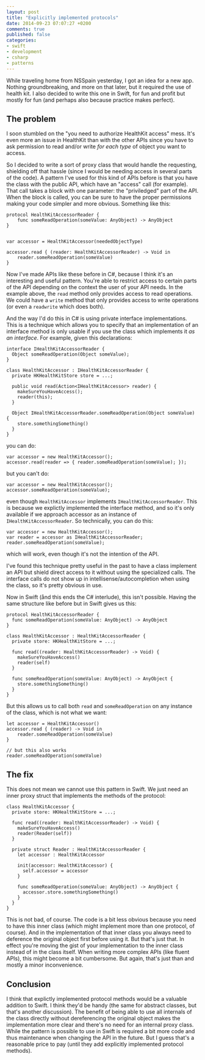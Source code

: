 ```yaml
---
layout: post
title: "Explicitly implemented protocols"
date: 2014-09-23 07:07:27 +0200
comments: true
published: false
categories:
- swift
- development
- csharp
- patterns
---
```


While traveling home from NSSpain yesterday, I got an idea for a new app. Nothing groundbreaking, and more on that later, but it required the use of health kit. I also decided to write this one in Swift, for fun and profit but mostly for fun (and perhaps also because practice makes perfect).

## The problem

I soon stumbled on the "you need to authorize HealthKit access" mess. It's even more an issue in HealthKit than with the other APIs since you have to ask permission to read and/or write *for each type* of object you want to access.

So I decided to write a sort of proxy class that would handle the requesting, shielding off that hassle (since I would be needing access in several parts of the code). A pattern I've used for this kind of APIs before is that you have the class with the public API, which have an "access" call (for example). That call takes a block with one parameter: the "priviledged" part of the API. When the block is called, you can be sure to have the proper permissions making your code simpler and more obvious. Something like this:

```
protocol HealthKitAccessorReader {
    func someReadOperation(someValue: AnyObject) -> AnyObject
}


var accessor = HealthKitAccessor(neededObjectType)

accessor.read { (reader: HealthKitAccessorReader) -> Void in
    reader.someReadOperation(someValue)
}

```

Now I've made APIs like these before in C#, because I think it's an interesting and useful pattern. You're able to restrict access to certain parts of the API depending on the context the user of your API needs. In the example above, the `read` method only provides access to read operations. We could have a `write` method that only provides access to write operations (or even a `readwrite` which does both).

And the way I'd do this in C# is using private interface implementations. This is a technique which allows you to  specify that an implementation of an interface method is only usable if you use the class which implements it *as an interface*. For example, given this declarations:

```
interface IHealthKitAccessorReader {
  Object someReadOperation(Object someValue);
}  

class HealthKitAccessor : IHealthKitAccessorReader {
  private HKHealthKitStore store = ...;

  public void read(Action<IHealthKitAccessor> reader) {
    makeSureYouHaveAccess();
    reader(this);
  }

  Object IHealthKitAccessorReader.someReadOperation(Object someValue) {
    store.somethingSomething()
  }
}
```

you can do:

```
var accessor = new HealthKitAccessor();
accessor.read(reader => { reader.someReadOperation(someValue); });
```

but you can't do:

```
var accessor = new HealthKitAccessor();
accessor.someReadOperation(someValue);
```

even though `HealthKitAccessor` implements `IHealthKitAccessorReader`. This is because we explictly implemented the interface method, and so it's only available if we approach accessor as an instance of `IHealthKitAccessorReader`. So technically, you can do this:

```
var accessor = new HealthKitAccessor();
var reader = accessor as IHealthKitAccessorReader;
reader.someReadOperation(someValue);
```

which will work, even though it's not the intention of the API.

I've found this technique pretty useful in the past to have a class implement an API but shield direct access to it without using the specialized calls. The interface calls do not show up in intellisense/autocompletion when using the class, so it's pretty obvious in use.

Now in Swift (ånd this ends the C# interlude), this isn't possible. Having the same structure like before but in Swift gives us this:

```
protocol HealthKitAccessorReader {
  func someReadOperation(someValue: AnyObject) -> AnyObject
}  

class HealthKitAccessor : HealthKitAccessorReader {
  private store: HKHealthKitStore = ...;

  func read((reader: HealthKitAccessorReader) -> Void) {
    makeSureYouHaveAccess()
    reader(self)
  }

  func someReadOperation(someValue: AnyObject) -> AnyObject {
    store.somethingSomething()
  }
}
```

But this allows us to call both `read` and `someReadOperation` on any instance of the class, which is not what we want:

```
let accessor = HealthKitAccessor()
accessor.read { (reader) -> Void in
    reader.someReadOperation(someValue)
}

// but this also works
reader.someReadOperation(someValue)
```

## The fix

This does not mean we cannot use this pattern in Swift. We just need an inner proxy struct that implements the methods of the protocol:

```
class HealthKitAccessor {
  private store: HKHealthKitStore = ...;

  func read((reader: HealthKitAccessorReader) -> Void) {
    makeSureYouHaveAccess()
    reader(Reader(self))
  }

  private struct Reader : HealthKitAccessorReader {
    let accessor : HealthKitAccessor

    init(accessor: HealthKitAccessor) {
      self.accessor = accessor
    }

    func someReadOperation(someValue: AnyObject) -> AnyObject {
      accessor.store.somethingSomething()
    }
  }
}
```

This is not bad, of course. The code is a bit less obvious because you need to have this inner class (which might implement more than one protocol, of course). And in the implementation of that inner class you always need to deference the original object first before using it. But that's just that. In effect you're moving the gist of your implementation to the inner class instead of in the class itself. When writing more complex APIs (like fluent APIs), this might become a bit cumbersome. But again, that's just than and mostly a minor inconvenience.

## Conclusion

I think that explictly implemented protocol methods would be a valuable addition to Swift. I think they'd be handy (the same for abstract classes, but that's another discussion). The benefit of being able to use all internals of the class directly without dereferencing the original object makes the implementation more clear and there's no need for an internal proxy class. While the pattern is possible to use in Swift is required a bit more code and thus maintenance when changing the API in the future. But I guess that's a reasonable price to pay (until they add explicitly implemented protocol methods).
